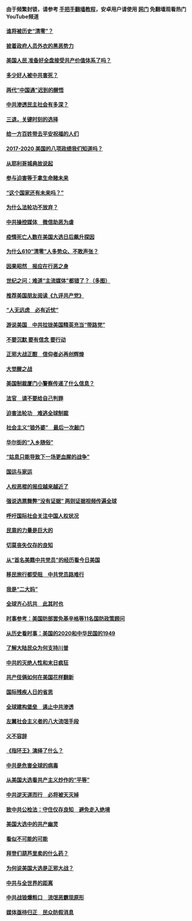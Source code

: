 #### 由于频繁封锁，请参考 [手把手翻墙教程](https://github.com/gfw-breaker/guides/wiki/)，安卓用户请使用 [网门](https://github.com/gfw-breaker/nogfw/blob/master/dl.md?t=01280900) 免翻墙观看热门YouTube频道 

#### [谁将被历史“清零”？](../pages/73/417485.md?t=01280900) 

#### [披着政府人员外衣的黑恶势力](../pages/73/417442.md?t=01280900) 

#### [美国人民 准备好全盘接受共产价值体系了吗？](../pages/73/417491.md?t=01280900) 

#### [多少好人被中共害死？](../pages/73/417144.md?t=01280900) 

#### [两代“中国通”迟到的醒悟](../pages/73/417064.md?t=01280900) 

#### [中共渗透民主社会有多深？](../pages/73/417063.md?t=01280900) 

#### [三退，关键时刻的选择](../pages/73/416969.md?t=01280900) 

#### [给一方百姓带去平安祝福的人们](../pages/73/416941.md?t=01280900) 

#### [2017-2020  美国的八项政绩我们知道吗？](../pages/73/416968.md?t=01280900) 

#### [从耶利哥城典故说起](../pages/73/416892.md?t=01280900) 

#### [参与迫害等于拿生命赌未来](../pages/73/416856.md?t=01280900) 

#### [“这个国家还有未来吗？”](../pages/73/416852.md?t=01280900) 

#### [为什么法轮功不放弃？](../pages/73/416864.md?t=01280900) 

#### [中共操控媒体　微信助恶为虐](../pages/73/416724.md?t=01280900) 

#### [疫情死亡人数在美国大选日后飙升探因](../pages/73/416606.md?t=01280900) 

#### [为什么610“清零”人多势众、不敢声张？](../pages/73/416632.md?t=01280900) 

#### [因果昭然　报应在行恶之身](../pages/73/416582.md?t=01280900) 

#### [世纪之问：难道“主流媒体”都错了？（多图）](../pages/73/416571.md?t=01280900) 

#### [推荐美国朋友阅读《九评共产党》](../pages/73/416510.md?t=01280900) 

#### [“人无远虑　必有近忧”](../pages/73/416513.md?t=01280900) 

#### [游说美国　中共拉拢美国精英充当“带路党”](../pages/73/416529.md?t=01280900) 

#### [不要沉默 要有信念 要行动](../pages/73/416457.md?t=01280900) 

#### [正邪大战正酣　信仰者必再创辉煌](../pages/73/416433.md?t=01280900) 

#### [大觉醒之战](../pages/73/416456.md?t=01280900) 

#### [美国制裁厦门小警察传递了什么信息？](../pages/73/416432.md?t=01280900) 

#### [法官　请不要给自己判罪](../pages/73/416379.md?t=01280900) 

#### [迫害法轮功　难逃全球制裁](../pages/73/416380.md?t=01280900) 

#### [社会主义“狼外婆”　最后一次敲门](../pages/73/416394.md?t=01280900) 

#### [华尔街的“入乡随俗”](../pages/73/416395.md?t=01280900) 

#### [“姑息只能导致下一场更血腥的战争”](../pages/73/416223.md?t=01280900) 

#### [国运与家运](../pages/73/416224.md?t=01280900) 

#### [人权恶棍的报应越来越近了](../pages/73/416276.md?t=01280900) 

#### [强说选票舞弊“没有证据” 两则证据视频传遍全球](../pages/73/416227.md?t=01280900) 

#### [呼吁国际社会关注中国人权状况](../pages/73/416135.md?t=01280900) 

#### [民意的力量是巨大的](../pages/73/416222.md?t=01280900) 

#### [切莫丧失仅存的良知](../pages/73/416134.md?t=01280900) 

#### [从“首名美籍中共党员”的经历看今日美国](../pages/73/416114.md?t=01280900) 

#### [移民旅行都受阻　中共党员路难行](../pages/73/416033.md?t=01280900) 

#### [我是“二大妈”](../pages/73/415529.md?t=01280900) 

#### [全球齐心抗共　此其时也](../pages/73/415989.md?t=01280900) 

#### [时事参考：美国防部罢免基辛格等11名国防政策顾问](../pages/73/415970.md?t=01280900) 

#### [从历史看时事：美国的2020和中华民国的1949](../pages/73/415949.md?t=01280900) 

#### [了解大陆民众为何支持川普](../pages/73/415950.md?t=01280900) 

#### [中共的灭绝人性和末日疯狂](../pages/73/415944.md?t=01280900) 

#### [共产伎俩如何在美国花样翻新](../pages/73/415908.md?t=01280900) 

#### [国际残疾人日的省思](../pages/73/415849.md?t=01280900) 

#### [全球建构堡垒　遏止中共渗透](../pages/73/415850.md?t=01280900) 

#### [左翼社会主义者的八大流氓手段](../pages/73/415802.md?t=01280900) 

#### [义不容辞](../pages/73/415807.md?t=01280900) 

#### [《指环王》演绎了什么？](../pages/73/415739.md?t=01280900) 

#### [中共是危害全球的病毒](../pages/73/415569.md?t=01280900) 

#### [从美国大选看共产主义炒作的“平等”](../pages/73/415654.md?t=01280900) 

#### [中共逆天道而行　必将被天灭掉](../pages/73/415626.md?t=01280900) 

#### [致中共公检法：守住仅存良知　避免走入绝境](../pages/73/415627.md?t=01280900) 

#### [美国大选中的共产幽灵](../pages/73/415618.md?t=01280900) 

#### [看似不可能的可能](../pages/73/415619.md?t=01280900) 

#### [拜登们葫芦里卖的什么药？](../pages/73/415531.md?t=01280900) 

#### [为何说美国大选是正邪大战？](../pages/73/415530.md?t=01280900) 

#### [中共与全世界的距离](../pages/73/415435.md?t=01280900) 

#### [中共战狼爆粗口　流氓恶霸现原形](../pages/73/415426.md?t=01280900) 

#### [媒体亟待归正　民众防假消息](../pages/73/415402.md?t=01280900) 

